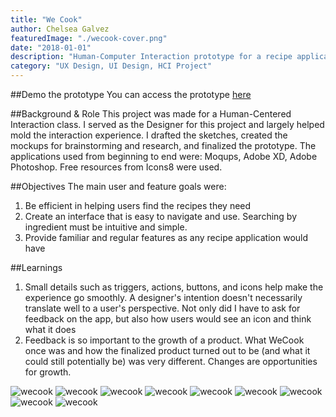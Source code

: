 ```yaml
---
title: "We Cook"
author: Chelsea Galvez
featuredImage: "./wecook-cover.png"
date: "2018-01-01"
description: "Human-Computer Interaction prototype for a recipe application that aggregates recipes based on ingredients filtered by the user."
category: "UX Design, UI Design, HCI Project"
---
```


##Demo the prototype
You can access the prototype [here](https://xd.adobe.com/view/81ac2414-fd5c-40cb-b41d-19186cab0baf/)

##Background & Role
This project was made for a Human-Centered Interaction class. I served as the Designer for this project and largely helped mold the interaction experience. I drafted the sketches, created the mockups for brainstorming and research, and finalized the prototype.
The applications used from beginning to end were: Moqups, Adobe XD, Adobe Photoshop. Free resources from Icons8 were used.

##Objectives
The main user and feature goals were:

1. Be efficient in helping users find the recipes they need
2. Create an interface that is easy to navigate and use. Searching by ingredient must be intuitive and simple.
3. Provide familiar and regular features as any recipe application would have

##Learnings

1. Small details such as triggers, actions, buttons, and icons help make the experience go smoothly. A designer's intention doesn't necessarily translate well to a user's perspective. Not only did I have to ask for feedback on the app, but also how users would see an icon and think what it does
2. Feedback is so important to the growth of a product. What WeCook once was and how the finalized product turned out to be (and what it could still potentially be) was very different. Changes are opportunities for growth.

![wecook](./wecook-1.png)
![wecook](./wecook-2.png)
![wecook](./wecook-3.png)
![wecook](./wecook-4.png)
![wecook](./wecook-5.png)
![wecook](./wecook-6.png)
![wecook](./wecook-7.png)
![wecook](./wecook-8.png)
![wecook](./wecook-9.png)
